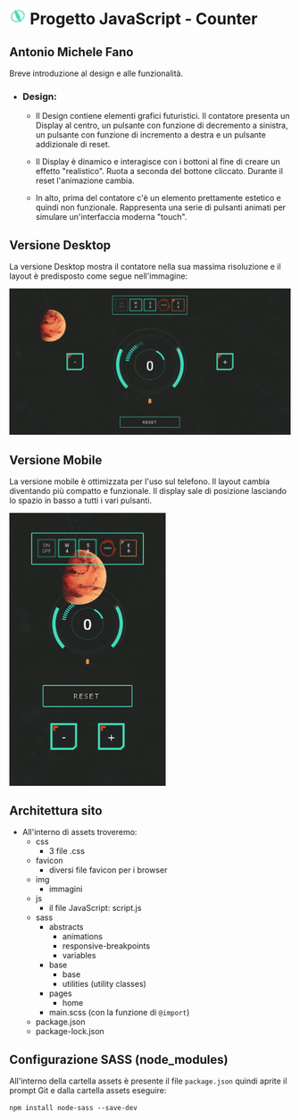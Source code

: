 # <img src="README_images/logo.png" width="30"> Progetto JavaScript - Counter

## Antonio Michele Fano

Breve introduzione al design e alle funzionalità.

- ### Design:

  - Il Design contiene elementi grafici futuristici.
    Il contatore presenta un Display al centro, un pulsante con funzione di decremento a sinistra, un pulsante con funzione di incremento a destra e un pulsante addizionale di reset.

  - Il Display è dinamico e interagisce con i bottoni al fine di creare un effetto "realistico". Ruota a seconda del bottone cliccato. Durante il reset l'animazione cambia.
  - In alto, prima del contatore c'è un elemento prettamente estetico e quindi non funzionale. Rappresenta una serie di pulsanti animati per simulare un'interfaccia moderna "touch".

## Versione Desktop

La versione Desktop mostra il contatore nella sua massima risoluzione e il layout è predisposto come segue nell'immagine:

![alt text](/README_images/wide_screenshot.png)

## Versione Mobile

La versione mobile è ottimizzata per l'uso sul telefono. Il layout cambia diventando più compatto e funzionale. Il display sale di posizione lasciando lo spazio in basso a tutti i vari pulsanti.

<img src="README_images/mobile_screenshot.png" width="280">

## Architettura sito

- All'interno di assets troveremo:
  - css
    - 3 file .css
  - favicon
    - diversi file favicon per i browser
  - img
    - immagini
  - js
    - il file JavaScript: script.js
  - sass
    - abstracts
      - animations
      - responsive-breakpoints
      - variables
    - base
      - base
      - utilities (utility classes)
    - pages
      - home
    - main.scss (con la funzione di `@import`)
  - package.json
  - package-lock.json

## Configurazione SASS (node_modules)

All'interno della cartella assets è presente il file `package.json` quindi aprite il prompt Git e dalla cartella assets eseguire:

```console
npm install node-sass --save-dev
```

